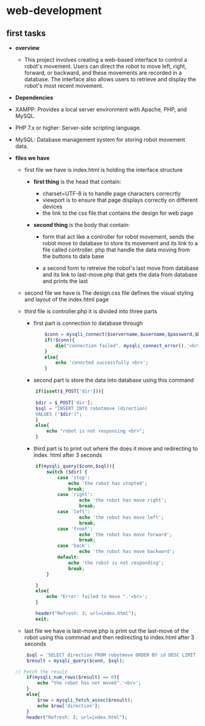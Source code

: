 # web-development
## first tasks  
* **overview**
    * This project involves creating a web-based interface to control a robot's movement. Users can direct the robot to move left, right, forward, or backward, and these movements are recorded in a database. The interface also allows users to retrieve and display the robot's most recent movement.
* **Dependencies**
 * XAMPP: Provides a local server environment with Apache, PHP, and MySQL.
 * PHP 7.x or higher: Server-side scripting language.
 * MySQL: Database management system for storing robot movement data.

* **files we have**
    * first file we have is index.html is holding the interface structure   
        * **first thing** is the head that contain:  
            * charset=UTF-8 is to handle page characters correcrtly
            * viewport is to ensure that page displays correctly on different devices  
            * the link to the css file that contains the design for web page

        * **second thing** is the body that contain:  
            * form that act like a controller for robot movement, sends the robot move  to database to store its movement and its link to a file called controller.  php that handle the data moving from the buttons to data base

            * a second form to retreive the robot's last move from database and its     link to last-move.php that gets the data from database and prints the last

    * second file we have is The design.css file defines the visual styling and layout  of the index.html page 

    * third file is controller.php it is divided into three parts  
        * first part is connection to database through  
            ``` php
                $conn = mysqli_connect($servername,$username,$password,$DBname);
                if(!$conn){
                    die("connection failed". mysqli_connect_error().'<br>');
                }
                else{
                    echo 'conncted successfully <br>';
                }
            ```
        * second part is store the data into database using this command
        ``` php
            if(isset($_POST['dir'])){
            
            $dir = $_POST['dir'];
            $sql = "INSERT INTO robotmove (direction) 
            VALUES ('$dir')";
            }
            else{
                echo "robot is not responsing <br>";
            }
        ```
        * third part is to print out where the does it move and redirecting to index.   html after 3 seconds
        ``` php
            if(mysqli_query($conn,$sql)){
                switch ($dir) {
                    case 'stop':
                        echo 'the robot has stopted';
                        break;
                    case 'right':
                            echo 'the robot has move right';
                            break;
                    case 'left':
                            echo 'the robot has move left';
                            break;
                    case 'front':
                            echo 'the robot has move forward';
                            break;
                    case 'back':
                            echo 'the robot has move backward';
                    default:
                        echo 'the robot is not responding';
                        break;
                }

            }
            else{
                echo "Error: failed to move ".'<br>';
            }

            header("Refresh: 3; url=index.html");
            exit;
        ```
    * last file we have is last-move.php is print out the last-move of the robot using  this commnad and then redirecting to index.html after 3 seconds
    ``` php
        $sql = 'SELECT direction FROM robotmove ORDER BY id DESC LIMIT 1';
        $result = mysqli_query($conn, $sql);

    // Fetch the result
        if(mysqli_num_rows($result) == 0){
            echo "the robot has not moved".'<br>';
        }
        else{
            $row = mysqli_fetch_assoc($result);
            echo $row['direction'];   
        }
        header("Refresh: 3; url=index.html");
    ```
